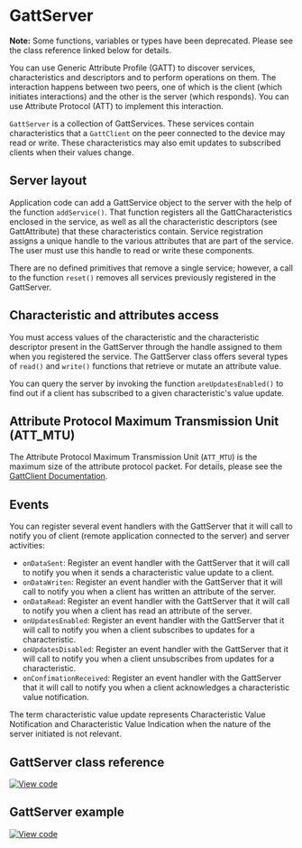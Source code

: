 # GattServer

<span class="notes">**Note:** Some functions, variables or types have been deprecated. Please see the class reference linked below for details.</span>

You can use Generic Attribute Profile (GATT) to discover services, characteristics and descriptors and to perform operations on them. The interaction happens between two peers, one of which is the client (which initiates interactions) and the other is the server (which responds). You can use Attribute Protocol (ATT) to implement this interaction.

`GattServer` is a collection of GattServices. These services contain characteristics that a `GattClient` on the peer connected to the device may read or write. These characteristics may also emit updates to subscribed clients when their values change.

## Server layout

Application code can add a GattService object to the server with the help of the function `addService()`. That function registers all the GattCharacteristics enclosed in the service, as well as all the characteristic descriptors (see GattAttribute) that these characteristics contain. Service registration assigns a unique handle to the various attributes that are part of the service. The user must use this handle to read or write these components.

There are no defined primitives that remove a single service; however, a call to the function `reset()` removes all services previously registered in the GattServer.

## Characteristic and attributes access

You must access values of the characteristic and the characteristic descriptor present in the GattServer through the handle assigned to them when you registered the service. The GattServer class offers several types of `read()` and `write()` functions that retrieve or mutate an attribute value.

You can query the server by invoking the function `areUpdatesEnabled()` to find out if a client has subscribed to a given characteristic's value update.

## Attribute Protocol Maximum Transmission Unit (ATT_MTU)

The Attribute Protocol Maximum Transmission Unit (`ATT_MTU`) is the maximum size of the attribute protocol packet. For details, please see the [GattClient Documentation](../apis/gattclient.html).

## Events

You can register several event handlers with the GattServer that it will call to notify you of client (remote application connected to the server) and server activities:

- `onDataSent`: Register an event handler with the GattServer that it will call to notify you when it sends a characteristic value update to a client.
- `onDataWriten`: Register an event handler with the GattServer that it will call to notify you when a client has written an attribute of the server.
- `onDataRead`: Register an event handler with the GattServer that it will call to notify you when a client has read an attribute of the server.
- `onUpdatesEnabled`: Register an event handler with the GattServer that it will call to notify you when a client subscribes to updates for a characteristic.
- `onUpdatesDisabled`: Register an event handler with the GattServer that it will call to notify you when a client unsubscribes from updates for a characteristic.
- `onConfimationReceived`: Register an event handler with the GattServer that it will call to notify you when a client acknowledges a characteristic value notification.

The term characteristic value update represents Characteristic Value Notification and Characteristic Value Indication when the nature of the server initiated is not relevant.

## GattServer class reference

[![View code](https://www.mbed.com/embed/?type=library)](https://os.mbed.com/docs/mbed-os/6.0.0-preview/mbed-os-api-doxy/class_gatt_server.html)

## GattServer example

[![View code](https://www.mbed.com/embed/?url=https://os.mbed.com/teams/mbed-os-examples/code/mbed-os-example-ble-GattServer/)](https://os.mbed.com/teams/mbed-os-examples/code/mbed-os-example-ble-GattServer/file/622c672f6d5f/source/main.cpp)

